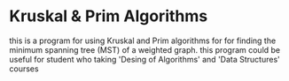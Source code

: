 # Kruskal & Prim Algorithms
this is a program for using Kruskal and Prim algorithms for for finding the minimum spanning tree (MST) of a weighted graph. this program could be useful for student who taking 'Desing of Algorithms' and 'Data Structures' courses 
